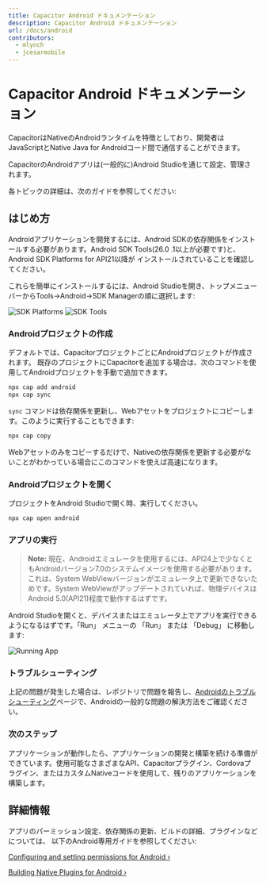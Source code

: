 ```yaml
---
title: Capacitor Android ドキュメンテーション
description: Capacitor Android ドキュメンテーション
url: /docs/android
contributors:
  - mlynch
  - jcesarmobile
---
```


# Capacitor Android ドキュメンテーション

<p class="intro">CapacitorはNativeのAndroidランタイムを特徴としており、開発者はJavaScriptとNative Java for Androidコード間で通信することができます。</p>

<p class="intro">CapacitorのAndroidアプリは(一般的に)Android Studioを通じて設定、管理されます。</p>

<p class="intro">各トピックの詳細は、次のガイドを参照してください:</p>

## はじめ方

Androidアプリケーションを開発するには、Android SDKの依存関係をインストールする必要があります。Android SDK Tools(26.0 .1以上が必要です)と、Android SDK Platforms for API21以降が
インストールされていることを確認してください。

これらを簡単にインストールするには、Android Studioを開き、トップメニューバーからTools->Android->SDK Managerの順に選択します:

![SDK Platforms](/assets/img/docs/android/sdk-platforms.png)
![SDK Tools](/assets/img/docs/android/sdk-tools.png)

### Androidプロジェクトの作成

デフォルトでは、CapacitorプロジェクトごとにAndroidプロジェクトが作成されます。
既存のプロジェクトにCapacitorを追加する場合は、次のコマンドを使用してAndroidプロジェクトを手動で追加できます。

```bash
npx cap add android
npx cap sync
```

`sync` コマンドは依存関係を更新し、Webアセットをプロジェクトにコピーします。このように実行することもできます:

```bash
npx cap copy
```

Webアセットのみをコピーするだけで、Nativeの依存関係を更新する必要がないことがわかっている場合にこのコマンドを使えば高速になります。

### Androidプロジェクトを開く

プロジェクトをAndroid Studioで開く時、実行してください。

```bash
npx cap open android
```

### アプリの実行
> __Note:__ 現在、Androidエミュレータを使用するには、API24上で少なくともAndroidバージョン7.0のシステムイメージを使用する必要があります。これは、System WebViewバージョンがエミュレータ上で更新できないためです。System WebViewがアップデートされていれば、物理デバイスはAndroid 5.0(API21)程度で動作するはずです。

Android Studioを開くと、デバイスまたはエミュレータ上でアプリを実行できるようになるはずです。「Run」 メニューの 「Run」 または 「Debug」 に移動します:

![Running App](/assets/img/docs/android/running.png)

### トラブルシューティング

上記の問題が発生した場合は、レポジトリで問題を報告し、[Androidのトラブルシューティング](troubleshooting/)ページで、Androidの一般的な問題の解決方法をご確認ください。

### 次のステップ

アプリケーションが動作したら、アプリケーションの開発と構築を続ける準備ができています。使用可能なさまざまなAPI、Capacitorプラグイン、Cordovaプラグイン、またはカスタムNativeコードを使用して、残りのアプリケーションを構築します。

## 詳細情報

アプリのパーミッション設定、依存関係の更新、ビルドの詳細、プラグインなどについては、
以下のAndroid専用ガイドを参照してください:

[Configuring and setting permissions for Android &#8250;](/docs/android/configuration)

[Building Native Plugins for Android &#8250;](/docs/plugins)
